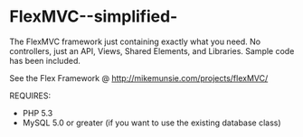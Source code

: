 FlexMVC--simplified-
====================

The FlexMVC framework just containing exactly what you need. No controllers, just an API, Views, Shared Elements, and Libraries. Sample code has been included.

See the Flex Framework @ http://mikemunsie.com/projects/flexMVC/

REQUIRES:

+ PHP 5.3
+ MySQL 5.0 or greater (if you want to use the existing database class)